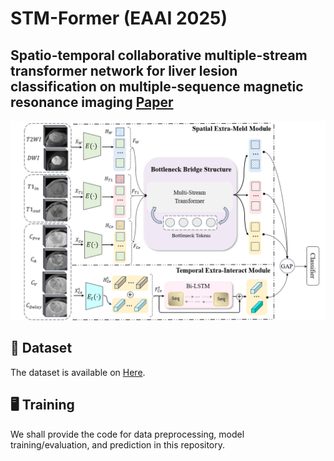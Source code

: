 # STM-Former (EAAI 2025)
## Spatio-temporal collaborative multiple-stream transformer network for liver lesion classification on multiple-sequence magnetic resonance imaging [Paper](https://paperswithcode.com/paper/spatio-temporal-collaborative-multiple-stream)
<img src="https://github.com/zaynah91124/STM-Former/blob/main/STM-Former.png"/>

## :file_folder: **Dataset**   
The dataset is available on [Here](https://github.com/LMMMEng/LLD-MMRI2023/tree/main/main).
## 🖥️ **Training**      
We shall provide the code for data preprocessing, model training/evaluation, and prediction in this repository. 
